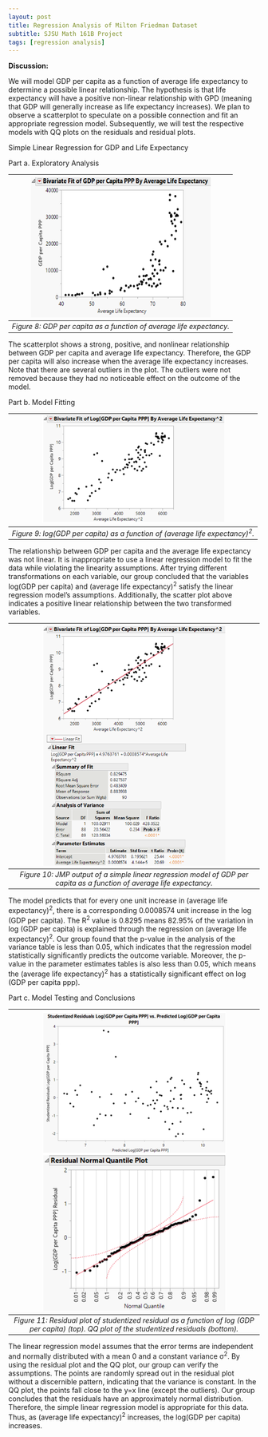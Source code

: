 ```yaml
---
layout: post
title: Regression Analysis of Milton Friedman Dataset
subtitle: SJSU Math 161B Project
tags: [regression analysis]
---
```

**Discussion:**

We will model GDP per capita as a function of average life expectancy to determine a possible linear relationship. The hypothesis is that life expectancy will have a positive non-linear relationship with GPD (meaning that GDP will generally increase as life expectancy increases). We plan to observe a scatterplot to speculate on a possible connection and fit an appropriate regression model. Subsequently, we will test the respective models with QQ plots on the residuals and residual plots.

Simple Linear Regression for GDP and Life Expectancy

Part a. Exploratory Analysis

| ![figure8.png](https://github.com/vankngo/vankngo.github.io/blob/master/assets/portfolio/figure8.png?raw=true) | 
|:--:| 
| *Figure 8: GDP per capita as a function of average life expectancy.* |

The scatterplot shows a strong, positive, and nonlinear relationship between GDP per capita and average life expectancy. Therefore, the GDP per capita will also increase when the average life expectancy increases. Note that there are several outliers in the plot. The outliers were not removed because they had no noticeable effect on the outcome of the model.

Part b. Model Fitting

| ![figure9.png](https://github.com/vankngo/vankngo.github.io/blob/master/assets/portfolio/figure9.png?raw=true) | 
|:--:| 
| *Figure 9: log(GDP per capita) as a function of (average life expectancy)<sup>2</sup>.* |

The relationship between GDP per capita and the average life expectancy was not linear. It is inappropriate to use a linear regression model to fit the data while violating the linearity assumptions. After trying different transformations on each variable, our group concluded that the variables log(GDP per capita) and (average life expectancy)<sup>2</sup> satisfy the linear regression model’s assumptions. Additionally, the scatter plot above indicates a positive linear relationship between the two transformed variables.

| ![figure10.png](https://github.com/vankngo/vankngo.github.io/blob/master/assets/portfolio/figure10.png?raw=true) | 
|:--:| 
| *Figure 10: JMP output of a simple linear regression model of GDP per capita as a function of average life expectancy.* |

The model predicts that for every one unit increase in (average life expectancy)<sup>2</sup>, there is a corresponding 0.0008574 unit increase in the log (GDP per capita). The R<sup>2</sup> value is 0.8295 means 82.95% of the variation in log (GDP per capita) is explained through the regression on (average life expectancy)<sup>2</sup>. Our group found that the p-value in the analysis of the variance table is less than 0.05, which indicates that the regression model statistically significantly predicts the outcome variable. Moreover, the p-value in the parameter estimates tables is also less than 0.05, which means the (average life expectancy)<sup>2</sup> has a statistically significant effect on log (GDP per capita ppp). 

Part c. Model Testing and Conclusions	

| ![figure11.png](https://github.com/vankngo/vankngo.github.io/blob/master/assets/portfolio/figure11.png?raw=true) | 
|:--:| 
| *Figure 11: Residual plot of studentized residual as a function of log (GDP per capita) (top). QQ plot of the studentized residuals (bottom).* |

The linear regression model assumes that the error terms are independent and normally distributed with a mean 0 and a constant variance σ<sup>2</sup>.  By using the residual plot and the QQ plot, our group can verify the assumptions. The points are randomly spread out in the residual plot without a discernible pattern, indicating that the variance is constant. In the QQ plot, the points fall close to the y=x line (except the outliers). Our group concludes that the residuals have an approximately normal distribution. Therefore, the simple linear regression model is appropriate for this data. Thus, as (average life expectancy)<sup>2</sup> increases, the log(GDP per capita) increases.
